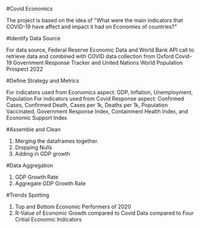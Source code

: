 #Covid Economics

The project is based on the idea of 
"What were the main indicators that COVID-19 have affect and impact it had on Economies of countries?"

#Identify Data Source

For data source, Federal Reserve Economic Data and World Bank API call to retrieve data and combined with COVID data collection from Oxford Covid-19 Government Response Tracker and United Nations World Population Prospect 2022

#Define Strategy and Metrics

For indicators used from Economics aspect: GDP, Inflation, Unemployment, Population 
For indicators used from Covid Response aspect: Confirmed Cases, Confirmed Death, Cases per 1k, Deaths per 1k, Population Vaccinated, Government Response Index, Containment Health Index, and Economic Support Index

#Assemble and Clean

1. Merging the dataframes together.
2. Dropping Nulls
3. Adding in GDP growth
 
#Data Aggregation 

1. GDP Growth Rate
2. Aggregate GDP Growth Rate

#Trends Spotting

1. Top and Bottom Economic Performers of 2020
2. R-Value of Economic Growth compared to Covid Data compared to Four Critial Economic Indicators 



